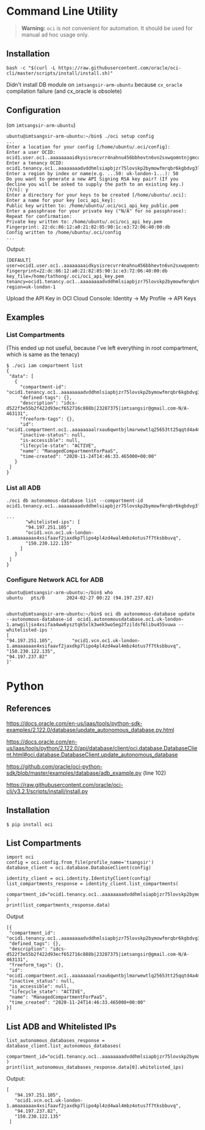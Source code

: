 # Command Line Utility

> **Warning:** `oci` is not convenient for automation. It should be used for 
manual ad hoc usage only.

## Installation

```
bash -c "$(curl -L https://raw.githubusercontent.com/oracle/oci-cli/master/scripts/install/install.sh)"
```

Didn't install DB module on `imtsangsir-arm-ubuntu` because `cx_oracle` compilation failure (and cx_oracle is obsolete)

## Configuration

(on `imtsangsir-arm-ubuntu`)

```
ubuntu@imtsangsir-arm-ubuntu:~/bin$ ./oci setup config
...
Enter a location for your config [/home/ubuntu/.oci/config]:  
Enter a user OCID: ocid1.user.oc1..aaaaaaaaidkysisrecvrr4nahnu456bbhevtn6vn2sxwqomntnjgmcqlta3q
Enter a tenancy OCID: ocid1.tenancy.oc1..aaaaaaaadvddhmlsiapbjzr75lovskp2bymowfmrqbr6kgbdvg3l7ixn5qga
Enter a region by index or name(e.g. ...50: uk-london-1...): 50
Do you want to generate a new API Signing RSA key pair? (If you decline you will be asked to supply the path to an existing key.) [Y/n]: y
Enter a directory for your keys to be created [/home/ubuntu/.oci]:  
Enter a name for your key [oci_api_key]:  
Public key written to: /home/ubuntu/.oci/oci_api_key_public.pem
Enter a passphrase for your private key ("N/A" for no passphrase):  
Repeat for confirmation:  
Private key written to: /home/ubuntu/.oci/oci_api_key.pem
Fingerprint: 22:dc:86:12:a0:21:82:85:90:1c:e3:72:06:40:00:db
Config written to /home/ubuntu/.oci/config
...
```

Output:

```
[DEFAULT]
user=ocid1.user.oc1..aaaaaaaaidkysisrecvrr4nahnu456bbhevtn6vn2sxwqomntnjgmcqlta3q
fingerprint=22:dc:86:12:a0:21:82:85:90:1c:e3:72:06:40:00:db
key_file=/home/tathong/.oci/oci_api_key.pem
tenancy=ocid1.tenancy.oc1..aaaaaaaadvddhmlsiapbjzr75lovskp2bymowfmrqbr6kgbdvg3l7ixn5qga
region=uk-london-1
```
Upload the API Key in OCI Cloud Console: Identity -> My Profile -> API Keys

## Examples

### List Compartments 

(This ended up not useful, because I've left everything in root compartment, which is same as the tenacy)

```
$ ./oci iam compartment list  
{
 "data": [
   {
     "compartment-id": "ocid1.tenancy.oc1..aaaaaaaadvddhmlsiapbjzr75lovskp2bymowfmrqbr6kgbdvg3l7ixn5qga",
     "defined-tags": {},
     "description": "idcs-d522f3e55b2f422d93ecf652716c888b|23287375|imtsangsir@gmail.com-N/A-463131",
     "freeform-tags": {},
     "id": "ocid1.compartment.oc1..aaaaaaaalrxau6qwntbjlmarwewtlq25653tt25qqtd4a4mjtnqeq4ewggpq",
     "inactive-status": null,
     "is-accessible": null,
     "lifecycle-state": "ACTIVE",
     "name": "ManagedCompartmentForPaaS",
     "time-created": "2020-11-24T14:46:33.465000+00:00"
   }
 ]
}
```

### List all ADB

```
./oci db autonomous-database list --compartment-id ocid1.tenancy.oc1..aaaaaaaadvddhmlsiapbjzr75lovskp2bymowfmrqbr6kgbdvg3l7ixn5qga

...
       "whitelisted-ips": [
       "94.197.251.105",
       "ocid1.vcn.oc1.uk-london-1.amaaaaaax4xsifaavf2jaxdkp7lipo4pl4zd4wal4mbz4otus7f7tksbbuvq",
       "150.230.122.135"
     ]
   }
 ]
}
```

### Configure Network ACL for ADB

```
ubuntu@imtsangsir-arm-ubuntu:~/bin$ who
ubuntu   pts/0        2024-02-27 00:22 (94.197.237.82)


ubuntu@imtsangsir-arm-ubuntu:~/bin$ oci db autonomous-database update  --autonomous-database-id  ocid1.autonomousdatabase.oc1.uk-london-1.anwgiljsx4xsifaa4ww6ysztqk5xlk3wek5wo5eg2fzildsf6libu455vuwa --whitelisted-ips '
[
"94.197.251.105",       "ocid1.vcn.oc1.uk-london-1.amaaaaaax4xsifaavf2jaxdkp7lipo4pl4zd4wal4mbz4otus7f7tksbbuvq",
"150.230.122.135",
"94.197.237.82"
]'
```

# Python

## References
https://docs.oracle.com/en-us/iaas/tools/python-sdk-examples/2.122.0/database/update_autonomous_database.py.html

https://docs.oracle.com/en-us/iaas/tools/python/2.122.0/api/database/client/oci.database.DatabaseClient.html#oci.database.DatabaseClient.update_autonomous_database

https://github.com/oracle/oci-python-sdk/blob/master/examples/database/adb_example.py (line 102)

https://raw.githubusercontent.com/oracle/oci-cli/v3.2.1/scripts/install/install.py


## Installation

```
$ pip install oci
```

## List Compartments

```
import oci
config = oci.config.from_file(profile_name='tsangsir')
database_client = oci.database.DatabaseClient(config)

identity_client = oci.identity.IdentityClient(config)
list_compartments_response = identity_client.list_compartments(
   compartment_id="ocid1.tenancy.oc1..aaaaaaaadvddhmlsiapbjzr75lovskp2bymowfmrqbr6kgbdvg3l7ixn5qga"
)
print(list_compartments_response.data)
```

Output

```
[{
 "compartment_id": "ocid1.tenancy.oc1..aaaaaaaadvddhmlsiapbjzr75lovskp2bymowfmrqbr6kgbdvg3l7ixn5qga",
 "defined_tags": {},
 "description": "idcs-d522f3e55b2f422d93ecf652716c888b|23287375|imtsangsir@gmail.com-N/A-463131",
 "freeform_tags": {},
 "id": "ocid1.compartment.oc1..aaaaaaaalrxau6qwntbjlmarwewtlq25653tt25qqtd4a4mjtnqeq4ewggpq",
 "inactive_status": null,
 "is_accessible": null,
 "lifecycle_state": "ACTIVE",
 "name": "ManagedCompartmentForPaaS",
 "time_created": "2020-11-24T14:46:33.465000+00:00"
}]
```

## List ADB and Whitelisted IPs

```
list_autonomous_databases_response = database_client.list_autonomous_databases(
   compartment_id="ocid1.tenancy.oc1..aaaaaaaadvddhmlsiapbjzr75lovskp2bymowfmrqbr6kgbdvg3l7ixn5qga"
)
print(list_autonomous_databases_response.data[0].whitelisted_ips)
```

Output:

```
[
   "94.197.251.105",
   "ocid1.vcn.oc1.uk-london-1.amaaaaaax4xsifaavf2jaxdkp7lipo4pl4zd4wal4mbz4otus7f7tksbbuvq",
   "94.197.237.82",
   "150.230.122.135"
 ]
```

